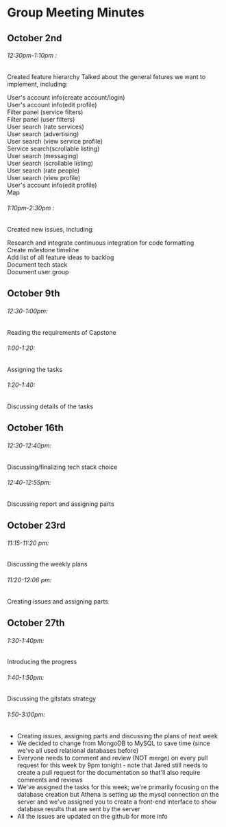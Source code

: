 # Group Meeting Minutes

## October 2nd
###### 12:30pm-1:10pm :

Created feature hierarchy 
Talked about the general fetures we want to implement, including:

User's account info(create account/login)\
User's account info(edit profile)\
Filter panel (service filters)\
Filter panel (user filters)\
User search (rate services)\
User search (advertising)\
User search (view service profile)\
Service search(scrollable listing)\
User search (messaging)\
User search (scrollable listing)\
User search (rate people)\
User search (view profile)\
User's account info(edit profile)\
Map

###### 1:10pm-2:30pm :
Created new issues, including:

Research and integrate continuous integration for code formatting\
Create milestone timeline\
Add list of all feature ideas to backlog\
Document tech stack\
Document user group

## October 9th
###### 12:30-1:00pm: 
Reading the requirements of Capstone

###### 1:00-1:20:
Assigning the tasks

###### 1:20-1:40: 
Discussing details of the tasks

## October 16th
###### 12:30-12:40pm: 
Discussing/finalizing tech stack choice

###### 12:40-12:55pm:
Discussing report and assigning parts

## October 23rd
###### 11:15-11:20 pm: 
Discussing the weekly plans

###### 11:20-12:06 pm: 
Creating issues and assigning parts

## October 27th
###### 1:30-1:40pm: 
Introducing the progress

###### 1:40-1:50pm:
Discussing the gitstats strategy

###### 1:50-3:00pm:
 - Creating issues, assigning parts and discussing the plans of next week 
 - We decided to change from MongoDB to MySQL to save time (since we've all used relational databases before)
 - Everyone needs to comment and review (NOT merge) on every pull request for this week by 9pm tonight - note that Jared still needs to create a pull request for the documentation so that'll also require comments and reviews
 - We've assigned the tasks for this week; we're primarily focusing on the database creation but Athena is setting up the mysql connection on the server and we've assigned you to create a front-end interface to show database results that are sent by the server
 - All the issues are updated on the github for more info

